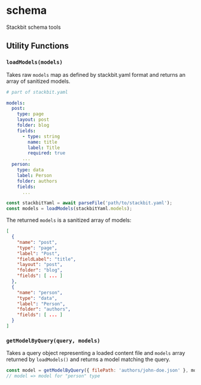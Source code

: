 # schema
Stackbit schema tools

## Utility Functions


### `loadModels(models)`

Takes raw `models` map as defined by stackbit.yaml format and returns an array of sanitized models.

```yaml
# part of stackbit.yaml

models:
  post:
    type: page
    layout: post
    folder: blog
    fields:
      - type: string
        name: title
        label: Title
        required: true
      ...
  person:
    type: data
    label: Person
    folder: authors
    fields:
      ...
```

```js
const stackbitYaml = await parseFile('path/to/stackbit.yaml');
const models = loadModels(stackbitYaml.models);
```

The returned `models` is a sanitized array of models:
```json
[
  {
    "name": "post",
    "type": "page",
    "label": "Post",
    "fieldLabel": "title",
    "layout": "post",
    "folder": "blog",
    "fields": [ ... ]
  },
  {
    "name": "person",
    "type": "data",
    "label": "Person",
    "folder": "authors",
    "fields": [ ... ]
  }
]
```

### `getModelByQuery(query, models)`

Takes a query object representing a loaded content file and `models` array returned by `loadModels()`
and returns a model matching the query.

```js
const model = getModelByQuery({ filePath: 'authors/john-doe.json' }, models);
// model => model for "person" type
```
